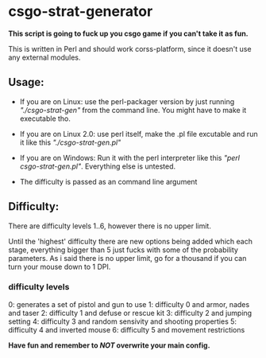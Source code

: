 # csgo-strat-generator

**This script is going to fuck up you csgo game if you can't take it as fun.**

This is written in Perl and should work corss-platform, since it
doesn't use any external modules.

## Usage:
- If you are on Linux: 
  use the perl-packager version by just running
    *"./csgo-strat-gen"*
  from the command line. You might have to make
  it executable tho.
  
- If you are on Linux 2.0:
  use perl itself, make the .pl file excutable
  and run it like this
    *"./csgo-strat-gen.pl"*
    
- If you are on Windows:
  Run it with the perl interpreter like this
    *"perl csgo-strat-gen.pl"*.
  Everything else is untested.
  
- The difficulty is passed as an command line argument
  
  
## Difficulty:
  There are difficulty levels 1..6, however there is no
  upper limit. 
  
  Until the 'highest' difficulty there are new options 
  being added which each stage, everything bigger than 5
  just fucks with some of the probability parameters. 
  As i said there is no upper limit, go for a thousand if 
  you can turn your mouse down to 1 DPI.
  
  ### difficulty levels
  0: generates a set of pistol and gun to use
  1: difficulty 0 and armor, nades and taser
  2: difficulty 1 and defuse or rescue kit
  3: difficulty 2 and jumping setting
  4: difficulty 3 and random sensivity and shooting properties
  5: difficulty 4 and inverted mouse
  6: difficulty 5 and movement restrictions

  
**Have fun and remember to *NOT* overwrite your main config.**
